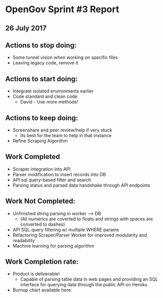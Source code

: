 # OpenGov Sprint #3 Report
## 26 July 2017

## Actions to stop doing:
* Some tunnel vision when working on specific files
* Leaving legacy code, remove it

## Actions to start doing:
* Integrate isolated environments earlier
* Code standard and clean code
  * David - Use more methods!

## Actions to keep doing:
* Screenshare and peer review/help if very stuck
  * Its best for the team to help in that instance
* Refine Scraping Algorithm

## Work Completed
* Scraper integration into API
* Parser modification to insert records into DB
* API sql query-based filter and search
* Parsing status and parsed data handshake through API endpoints

## Work Not Completed:
* Unfinished string parsing in worker --> DB
  * (All numerics are coverted to floats and strings with spaces are converted to dashes)
* API SQL query filtering w/ multiple WHERE params
* Refactoring Scraper/Parser Worker for improved modularity and readability
* Machine learning for parsing algorithm

## Work Completion rate: 
* Product is deliverable!
  * Capable of parsing table data in web pages and providing an SQL interface for querying data through the public API on Heroku
* Burnup chart available here: <url>
